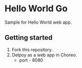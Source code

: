 # Hello World Go

Sample for Hello World web app.

## Getting started

1. Fork this repository.
2. Delpoy as a web app in Choreo. 
   - port - 8080